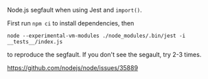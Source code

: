 Node.js segfault when using Jest and `import()`.

First run `npm ci` to install dependencies, then
```
node --experimental-vm-modules ./node_modules/.bin/jest -i __tests__/index.js
```
to reproduce the segfault. If you don't see the segault, try 2-3 times.

https://github.com/nodejs/node/issues/35889

